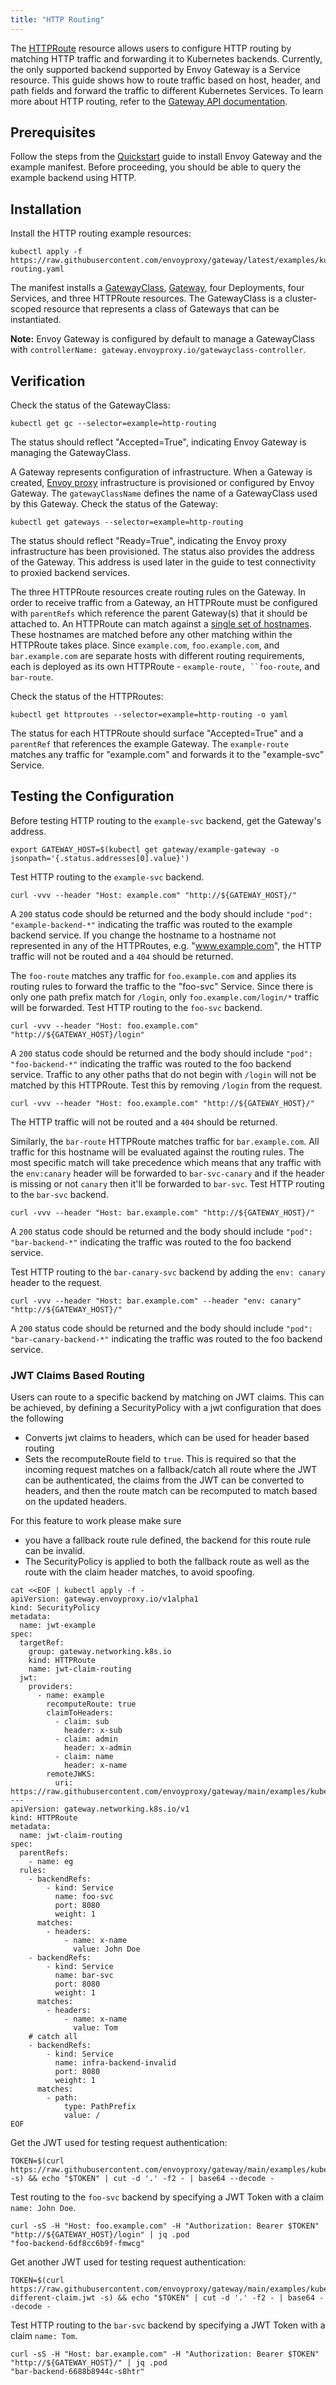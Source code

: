 ```yaml
---
title: "HTTP Routing"
---
```


The [HTTPRoute][] resource allows users to configure HTTP routing by matching HTTP traffic and forwarding it to
Kubernetes backends. Currently, the only supported backend supported by Envoy Gateway is a Service resource. This guide
shows how to route traffic based on host, header, and path fields and forward the traffic to different Kubernetes
Services. To learn more about HTTP routing, refer to the [Gateway API documentation][].

## Prerequisites

Follow the steps from the [Quickstart](../../quickstart) guide to install Envoy Gateway and the example manifest.
Before proceeding, you should be able to query the example backend using HTTP.

## Installation

Install the HTTP routing example resources:

```shell
kubectl apply -f https://raw.githubusercontent.com/envoyproxy/gateway/latest/examples/kubernetes/http-routing.yaml
```

The manifest installs a [GatewayClass][], [Gateway][], four Deployments, four Services, and three HTTPRoute resources.
The GatewayClass is a cluster-scoped resource that represents a class of Gateways that can be instantiated.

__Note:__ Envoy Gateway is configured by default to manage a GatewayClass with
`controllerName: gateway.envoyproxy.io/gatewayclass-controller`.

## Verification

Check the status of the GatewayClass:

```shell
kubectl get gc --selector=example=http-routing
```

The status should reflect "Accepted=True", indicating Envoy Gateway is managing the GatewayClass.

A Gateway represents configuration of infrastructure. When a Gateway is created, [Envoy proxy][] infrastructure is
provisioned or configured by Envoy Gateway. The `gatewayClassName` defines the name of a GatewayClass used by this
Gateway. Check the status of the Gateway:

```shell
kubectl get gateways --selector=example=http-routing
```

The status should reflect "Ready=True", indicating the Envoy proxy infrastructure has been provisioned. The status also
provides the address of the Gateway. This address is used later in the guide to test connectivity to proxied backend
services.

The three HTTPRoute resources create routing rules on the Gateway. In order to receive traffic from a Gateway,
an HTTPRoute must be configured with `parentRefs` which reference the parent Gateway(s) that it should be attached to.
An HTTPRoute can match against a [single set of hostnames][spec]. These hostnames are matched before any other matching
within the HTTPRoute takes place. Since `example.com`, `foo.example.com`, and `bar.example.com` are separate hosts with
different routing requirements, each is deployed as its own HTTPRoute - `example-route, ``foo-route`, and `bar-route`.

Check the status of the HTTPRoutes:

```shell
kubectl get httproutes --selector=example=http-routing -o yaml
```

The status for each HTTPRoute should surface "Accepted=True" and a `parentRef` that references the example Gateway.
The `example-route` matches any traffic for "example.com" and forwards it to the "example-svc" Service.

## Testing the Configuration

Before testing HTTP routing to the `example-svc` backend, get the Gateway's address.

```shell
export GATEWAY_HOST=$(kubectl get gateway/example-gateway -o jsonpath='{.status.addresses[0].value}')
```

Test HTTP routing to the `example-svc` backend.

```shell
curl -vvv --header "Host: example.com" "http://${GATEWAY_HOST}/"
```

A `200` status code should be returned and the body should include `"pod": "example-backend-*"` indicating the traffic
was routed to the example backend service. If you change the hostname to a hostname not represented in any of the
HTTPRoutes, e.g. "www.example.com", the HTTP traffic will not be routed and a `404` should be returned.

The `foo-route` matches any traffic for `foo.example.com` and applies its routing rules to forward the traffic to the
"foo-svc" Service. Since there is only one path prefix match for `/login`, only `foo.example.com/login/*` traffic will
be forwarded. Test HTTP routing to the `foo-svc` backend.

```shell
curl -vvv --header "Host: foo.example.com" "http://${GATEWAY_HOST}/login"
```

A `200` status code should be returned and the body should include `"pod": "foo-backend-*"` indicating the traffic
was routed to the foo backend service. Traffic to any other paths that do not begin with `/login` will not be matched by
this HTTPRoute. Test this by removing `/login` from the request.

```shell
curl -vvv --header "Host: foo.example.com" "http://${GATEWAY_HOST}/"
```

The HTTP traffic will not be routed and a `404` should be returned.

Similarly, the `bar-route` HTTPRoute matches traffic for `bar.example.com`. All traffic for this hostname will be
evaluated against the routing rules. The most specific match will take precedence which means that any traffic with the
`env:canary` header will be forwarded to `bar-svc-canary` and if the header is missing or not `canary` then it'll be
forwarded to `bar-svc`. Test HTTP routing to the `bar-svc` backend.

```shell
curl -vvv --header "Host: bar.example.com" "http://${GATEWAY_HOST}/"
```

A `200` status code should be returned and the body should include `"pod": "bar-backend-*"` indicating the traffic
was routed to the foo backend service.

Test HTTP routing to the `bar-canary-svc` backend by adding the `env: canary` header to the request.

```shell
curl -vvv --header "Host: bar.example.com" --header "env: canary" "http://${GATEWAY_HOST}/"
```

A `200` status code should be returned and the body should include `"pod": "bar-canary-backend-*"` indicating the
traffic was routed to the foo backend service.

### JWT Claims Based Routing

Users can route to a specific backend by matching on JWT claims.
This can be achieved, by defining a SecurityPolicy with a jwt configuration that does the following
* Converts jwt claims to headers, which can be used for header based routing
* Sets the recomputeRoute field to `true`. This is required so that the incoming request matches on a fallback/catch all route where the JWT can be authenticated, the claims from the JWT can be converted to headers, and then the route match can be recomputed to match based on the updated headers.

For this feature to work please make sure
* you have a fallback route rule defined, the backend for this route rule can be invalid.
* The SecurityPolicy is applied to both the fallback route as well as the route with the claim header matches, to avoid spoofing.

```shell
cat <<EOF | kubectl apply -f -
apiVersion: gateway.envoyproxy.io/v1alpha1
kind: SecurityPolicy
metadata:
  name: jwt-example
spec:
  targetRef:
    group: gateway.networking.k8s.io
    kind: HTTPRoute
    name: jwt-claim-routing
  jwt:
    providers:
      - name: example
        recomputeRoute: true
        claimToHeaders:
          - claim: sub
            header: x-sub
          - claim: admin
            header: x-admin
          - claim: name
            header: x-name
        remoteJWKS:
          uri: https://raw.githubusercontent.com/envoyproxy/gateway/main/examples/kubernetes/jwt/jwks.json
---
apiVersion: gateway.networking.k8s.io/v1
kind: HTTPRoute
metadata:
  name: jwt-claim-routing
spec:
  parentRefs:
    - name: eg
  rules:
    - backendRefs:
        - kind: Service
          name: foo-svc
          port: 8080
          weight: 1
      matches:
        - headers:
            - name: x-name
              value: John Doe
    - backendRefs:
        - kind: Service
          name: bar-svc
          port: 8080
          weight: 1
      matches:
        - headers:
            - name: x-name
              value: Tom
    # catch all
    - backendRefs:
        - kind: Service
          name: infra-backend-invalid
          port: 8080
          weight: 1
      matches:
        - path:
            type: PathPrefix
            value: /
EOF
```

Get the JWT used for testing request authentication:

```shell
TOKEN=$(curl https://raw.githubusercontent.com/envoyproxy/gateway/main/examples/kubernetes/jwt/test.jwt -s) && echo "$TOKEN" | cut -d '.' -f2 - | base64 --decode -
```

Test routing to the `foo-svc` backend by specifying a JWT Token with a claim `name: John Doe`.

```shell
curl -sS -H "Host: foo.example.com" -H "Authorization: Bearer $TOKEN" "http://${GATEWAY_HOST}/login" | jq .pod
"foo-backend-6df8cc6b9f-fmwcg"
```

Get another JWT used for testing request authentication:

```shell
TOKEN=$(curl https://raw.githubusercontent.com/envoyproxy/gateway/main/examples/kubernetes/jwt/with-different-claim.jwt -s) && echo "$TOKEN" | cut -d '.' -f2 - | base64 --decode -
```

Test HTTP routing to the `bar-svc` backend by specifying a JWT Token with a claim `name: Tom`.

```shell
curl -sS -H "Host: bar.example.com" -H "Authorization: Bearer $TOKEN" "http://${GATEWAY_HOST}/" | jq .pod
"bar-backend-6688b8944c-s8htr"
```

[HTTPRoute]: https://gateway-api.sigs.k8s.io/api-types/httproute/
[Gateway API documentation]: https://gateway-api.sigs.k8s.io/
[GatewayClass]: https://gateway-api.sigs.k8s.io/api-types/gatewayclass/
[Gateway]: https://gateway-api.sigs.k8s.io/api-types/gateway/
[Envoy proxy]: https://www.envoyproxy.io/
[spec]: https://gateway-api.sigs.k8s.io/reference/spec/#gateway.networking.k8s.io/v1.HTTPRouteSpec

